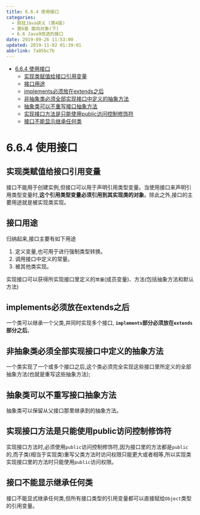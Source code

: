 ```yaml
---
title: 6.6.4 使用接口
categories: 
  - 疯狂Java讲义 (第4版)
  - 第6章 面向对象(下)
  - 6.6 Java9改进的接口
date: 2019-09-26 11:53:00
updated: 2019-11-02 01:39:01
abbrlink: 7a05bc7b
---
```

- [6.6.4 使用接口](/ReadingNotes/7a05bc7b/#6-6-4-使用接口)
    - [实现类赋值给接口引用变量](/ReadingNotes/7a05bc7b/#实现类赋值给接口引用变量)
    - [接口用途](/ReadingNotes/7a05bc7b/#接口用途)
    - [implements必须放在extends之后](/ReadingNotes/7a05bc7b/#implements必须放在extends之后)
    - [非抽象类必须全部实现接口中定义的抽象方法](/ReadingNotes/7a05bc7b/#非抽象类必须全部实现接口中定义的抽象方法)
    - [抽象类可以不重写接口抽象方法](/ReadingNotes/7a05bc7b/#抽象类可以不重写接口抽象方法)
    - [实现接口方法是只能使用public访问控制修饰符](/ReadingNotes/7a05bc7b/#实现接口方法是只能使用public访问控制修饰符)
    - [接口不能显示继承任何类](/ReadingNotes/7a05bc7b/#接口不能显示继承任何类)

<!--more-->
<script src="https://cdn.bootcss.com/jquery/3.4.0/jquery.slim.min.js"></script>
<script>$(document).ready(function () {$(".post-body > ul:nth-child(1)").hide();});</script>

<!--end-->
<!--SSTStart-->
# 6.6.4 使用接口 #
## 实现类赋值给接口引用变量 ##
接口不能用于创建实例,但接口可以用于声明引用类型变量。当使用接口来声明引用类型变量时,**这个引用类型变量必须引用到其实现类的对象**。除此之外,接口的主要用途就是被实现类实现。
## 接口用途 ##
归纳起来,接口主要有如下用途
1. 定义变量,也可用于进行强制类型转换。
2. 调用接口中定义的常量。
3. 被其他类实现。

实现接口可以获得所实现接口里定义的`常量`(成员变量)、方法(包括抽象方法和默认方法)

## implements必须放在extends之后 ##
一个类可以继承一个父类,并同时实现多个接口, **`implements`部分必须放在`extends`部分之后**。

## 非抽象类必须全部实现接口中定义的抽象方法 ##
一个类实现了一个或多个接口之后,这个类必须完全实现这些接口里所定义的全部抽象方法(也就是重写这些抽象方法);
## 抽象类可以不重写接口抽象方法 ##
抽象类可以保留从父接口那里继承到的抽象方法。

## 实现接口方法是只能使用public访问控制修饰符 ##
实现接口方法时,必须使用`public`访问控制修饰符,因为接口里的方法都是`public`的,而子类(相当于实现类)重写父类方法时访问权限只能更大或者相等,所以实现类实现接口里的方法时只能使用`public`访问权限。
## 接口不能显示继承任何类 ##
接口不能显式继承任何类,但所有接口类型的引用变量都可以直接赋给`Object`类型的引用变量。
<!--SSTStop-->

